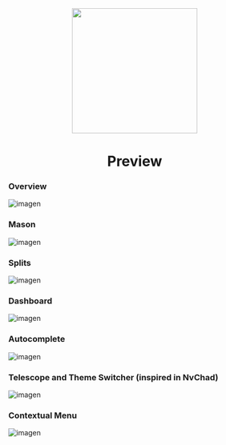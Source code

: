 <div align="center">
  <img src="https://github.com/MeteorNvim/MeteorNvim/assets/59105868/fa97b8bf-150c-4a17-b890-31bd7b544ddc" width="250px"/>
</div>

<h1 align="center">Preview</h1>

### Overview
![imagen](https://github.com/MeteorNvim/MeteorNvim/assets/59105868/41f7812c-2fc0-40ea-8831-2e9386610497)
### Mason
![imagen](https://github.com/MeteorNvim/MeteorNvim/assets/59105868/a1f264ca-b930-4429-a9cd-1a1ab9f1db85)
### Splits
![imagen](https://github.com/MeteorNvim/MeteorNvim/assets/59105868/2f452468-e106-45a6-be6d-e6199f287145)
### Dashboard
![imagen](https://github.com/MeteorNvim/MeteorNvim/assets/59105868/ee3417f7-f8c1-42b8-9224-f0c71e3e4313)
### Autocomplete
![imagen](https://github.com/MeteorNvim/MeteorNvim/assets/59105868/037237a3-62fe-4537-b2f0-9cf244b785a3)
### Telescope and Theme Switcher (inspired in NvChad)
![imagen](https://github.com/MeteorNvim/MeteorNvim/assets/59105868/143c4ed2-02a6-4a7f-9e79-9c75abd66de8)
### Contextual Menu
![imagen](https://github.com/MeteorNvim/MeteorNvim/assets/59105868/1e7b52bd-cb60-41c6-8768-1733ea87c4c0)
